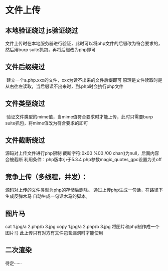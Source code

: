 # 文件上传

## 本地验证绕过  js验证绕过

​	文件上传时在本地服务器进行验证，此时可以将php文件的后缀改为符合要求的，然后用burp suite抓包，再将后缀改为php即可

## 文件后缀绕过

​	建立一个a.php.xxx的文件，xxx为读不出来的文件后缀即可
​	原理是文件读取时是从右往左读取，当后缀读不出来时，到.php时会执行php文件

## 文件类型绕过

​	验证文件类型的mime值，当mime值符合要求时才能上传，此时只需要burp suite抓包，将mime值改为符合要求的即可

## 文件截断绕过

源码对上传文件进行php限制
截断字符:0x00    %00    /00   char()为null，后面内容会被截断
利用条件：php版本小于5.3.4    php参数magic_quotes_gpc设置为关off

## 竞争上传（多线程，并发）：

源码对上传的文件类型为php的存储后删除。
通过上传php生成一句话，在路径下生成反弹木马
自动生成一句话木马的脚本。

## 图片马

cat 1.jpg/a  2.php/b  3.jpg
copy  1.jpg/a  2.php/b  3.jpg   将图片和php制作成一个图片马
此上传只有对方有文件包含漏洞时才能使用

## 二次渲染

待定······